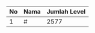 | No | Nama            | Jumlah Level |
|----|-----------------|--------------|
| 1  | #    |    2577        |
